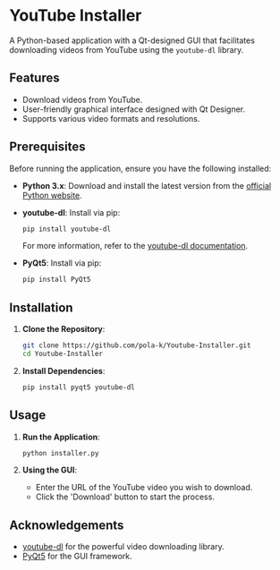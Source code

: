 # YouTube Installer

A Python-based application with a Qt-designed GUI that facilitates downloading videos from YouTube using the `youtube-dl` library.

## Features

- Download videos from YouTube.
- User-friendly graphical interface designed with Qt Designer.
- Supports various video formats and resolutions.

## Prerequisites

Before running the application, ensure you have the following installed:

- **Python 3.x**: Download and install the latest version from the [official Python website](https://www.python.org/).
- **youtube-dl**: Install via pip:

  ```bash
  pip install youtube-dl
  ```

  For more information, refer to the [youtube-dl documentation](https://youtube-dl.readthedocs.io/).

- **PyQt5**: Install via pip:

  ```bash
  pip install PyQt5
  ```

## Installation

1. **Clone the Repository**:

   ```bash
   git clone https://github.com/pola-k/Youtube-Installer.git
   cd Youtube-Installer
   ```

2. **Install Dependencies**:

   ```bash
   pip install pyqt5 youtube-dl
   ```
   
## Usage

1. **Run the Application**:

   ```bash
   python installer.py
   ```

2. **Using the GUI**:

   - Enter the URL of the YouTube video you wish to download.
   - Click the 'Download' button to start the process.

## Acknowledgements

- [youtube-dl](https://github.com/ytdl-org/youtube-dl) for the powerful video downloading library.
- [PyQt5](https://riverbankcomputing.com/software/pyqt/intro) for the GUI framework.
